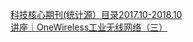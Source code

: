   
[科技核心期刊(统计源）目录2017.10-2018.10](http://www.dianyue.me/archives/801/v49i6btwrbsvwzni/)  
[讲座｜OneWireless工业无线网络（三）](http://www.dianyue.me/archives/226/5gv2ve2xulw832ii/)